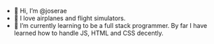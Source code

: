 - 👋 Hi, I’m @joserae
- 👀 I love airplanes and flight simulators. 
- 🌱 I’m currently learning to be a full stack programmer. By far I have learned how to handle JS, HTML and CSS decently.

<!---
joserae/joserae is a ✨ special ✨ repository because its `README.md` (this file) appears on your GitHub profile.
You can click the Preview link to take a look at your changes.
--->
